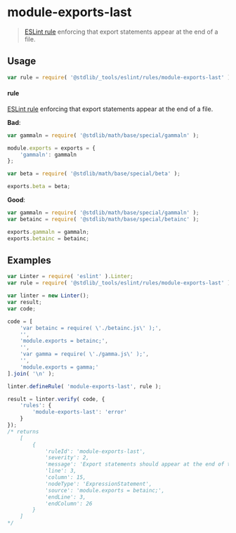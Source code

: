 <!--

@license Apache-2.0

Copyright (c) 2018 The Stdlib Authors.

Licensed under the Apache License, Version 2.0 (the "License");
you may not use this file except in compliance with the License.
You may obtain a copy of the License at

   http://www.apache.org/licenses/LICENSE-2.0

Unless required by applicable law or agreed to in writing, software
distributed under the License is distributed on an "AS IS" BASIS,
WITHOUT WARRANTIES OR CONDITIONS OF ANY KIND, either express or implied.
See the License for the specific language governing permissions and
limitations under the License.

-->

# module-exports-last

> [ESLint rule][eslint-rules] enforcing that export statements appear at the end of a file.

<section class="intro">

</section>

<!-- /.intro -->

<section class="usage">

## Usage

```javascript
var rule = require( '@stdlib/_tools/eslint/rules/module-exports-last' );
```

#### rule

[ESLint rule][eslint-rules] enforcing that export statements appear at the end of a file.

**Bad**:

<!-- eslint-disable stdlib/module-exports-last -->

```javascript
var gammaln = require( '@stdlib/math/base/special/gammaln' );

module.exports = exports = {
    'gammaln': gammaln
};

var beta = require( '@stdlib/math/base/special/beta' );

exports.beta = beta;
```

**Good**:

``` javascript 
var gammaln = require( '@stdlib/math/base/special/gammaln' );
var betainc = require( '@stdlib/math/base/special/betainc' );

exports.gammaln = gammaln;
exports.betainc = betainc;
```

</section>

<!-- /.usage -->

<section class="examples">

## Examples

<!-- eslint no-undef: "error" -->

```javascript
var Linter = require( 'eslint' ).Linter;
var rule = require( '@stdlib/_tools/eslint/rules/module-exports-last' );

var linter = new Linter();
var result;
var code;

code = [
    'var betainc = require( \'./betainc.js\' );',
    '',
    'module.exports = betainc;',
    '',
    'var gamma = require( \'./gamma.js\' );',
    '',
    'module.exports = gamma;'
].join( '\n' );

linter.defineRule( 'module-exports-last', rule );

result = linter.verify( code, {
    'rules': {
        'module-exports-last': 'error'
    }
});
/* returns
    [
        {
            'ruleId': 'module-exports-last',
            'severity': 2,
            'message': 'Export statements should appear at the end of the file',
            'line': 3,
            'column': 15,
            'nodeType': 'ExpressionStatement',
            'source': 'module.exports = betainc;',
            'endLine': 3,
            'endColumn': 26
        }
    ]
*/
```

</section>

<!-- /.examples -->

<section class="links">

[eslint-rules]: https://eslint.org/docs/developer-guide/working-with-rules

</section>

<!-- /.links -->
